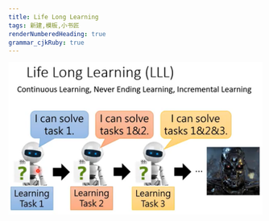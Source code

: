 ```yaml
---
title: Life Long Learning 
tags: 新建,模板,小书匠
renderNumberedHeading: true
grammar_cjkRuby: true
---
```



![](./images/1581066789256.png)